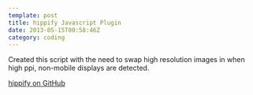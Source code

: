```yaml
---
template: post
title: hippify Javascript Plugin
date: 2013-05-15T00:58:46Z
category: coding
---
```

Created this script with the need to swap high resolution images in when high ppi, non-mobile displays are detected.

[hippify on GitHub](https://github.com/colbyfayock/hippify)